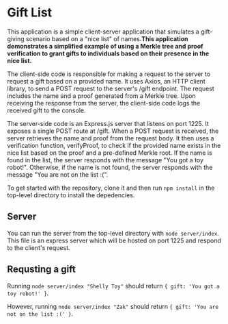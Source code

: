 # Gift List

This application is a simple client-server application that simulates a gift-giving scenario based on a "nice list" of names.**This application demonstrates a simplified example of using a Merkle tree and proof verification to grant gifts to individuals based on their presence in the nice list.**

The client-side code is responsible for making a request to the server to request a gift based on a provided name. It uses Axios, an HTTP client library, to send a POST request to the server's /gift endpoint. The request includes the name and a proof generated from a Merkle tree. Upon receiving the response from the server, the client-side code logs the received gift to the console.

The server-side code is an Express.js server that listens on port 1225. It exposes a single POST route at /gift. When a POST request is received, the server retrieves the name and proof from the request body. It then uses a verification function, verifyProof, to check if the provided name exists in the nice list based on the proof and a pre-defined Merkle root. If the name is found in the list, the server responds with the message "You got a toy robot!". Otherwise, if the name is not found, the server responds with the message "You are not on the list :(".

To get started with the repository, clone it and then run `npm install` in the top-level directory to install the depedencies.

## Server

You can run the server from the top-level directory with `node server/index`. This file is an express server which will be hosted on port 1225 and respond to the client's request.

## Requsting a gift

Running `node server/index "Shelly Toy"` should return `{ gift: 'You got a toy robot!' }`.

However, running `node server/index "Zak"` should return `{ gift: 'You are not on the list :(' }`.
